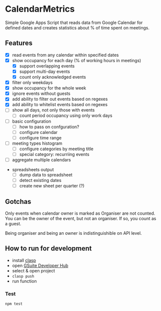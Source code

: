 # CalendarMetrics

Simple Google Apps Script that reads data from Google Calendar for defined dates and
creates statistics about % of time spent on meetings.

## Features

* [x] read events from any calendar within specified dates
* [x] show occupancy for each day (% of working hours in meetings)
    * [x] support overlapping events
    * [x] support multi-day events
    * [x] count only acknowledged events
* [x] filter only weekdays
* [x] show occupancy for the whole week
* [x] ignore events without guests
* [x] add ability to filter out events based on regexes
* [x] add ability to whitelist events based on regexes
* [ ] show all days, not only those with events
  * [ ] count period occupancy using only work days
* [ ] basic configuration
  * [ ] how to pass on confguration?
  * [ ] configure calendar
  * [ ] configure time range
* [ ] meeting types histogram
  * [ ] configure categories by meeting title
  * [ ] special category: recurriing events
* [ ] aggregate multiple calendars
* spreadsheets output
  * [ ] dump data to spreadsheet
  * [ ] detect existing dates
  * [ ] create new sheet per quarter (?)

## Gotchas

Only events when calendar owner is marked as Organiser are not counted.
You can be the owner of the event, but not an organiser. If so, you count
as a guest.

Being organiser and being an owner is indistinguishible on API level.

## How to run for development

* install [clasp](https://github.com/google/clasp)
* open [GSuite Developer Hub](https://script.google.com/home/projects/)
* select & open project
* `clasp push`
* run function

### Test

```
npm test
```
